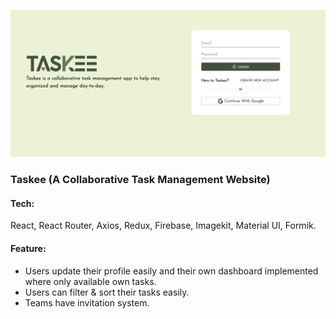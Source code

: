 ![Taskee](./public/pv-taskee.png)

### Taskee (A Collaborative Task Management Website)

#### Tech:

<p>React, React Router, Axios, Redux, Firebase, Imagekit, Material UI, Formik.</p>

#### Feature:

- Users update their profile easily and their own dashboard implemented where only available own tasks.
- Users can filter & sort their tasks easily.
- Teams have invitation system.
